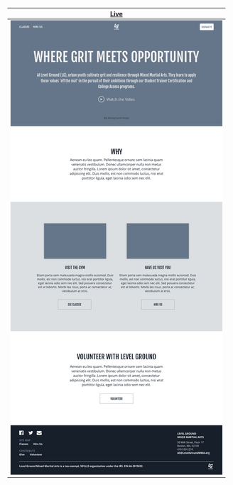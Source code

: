 | <a href="https://rdtgit.github.io/staticsites/LevelGround/index.html">Live</a> |
| ------------------------------------------------------------------------------ |
| <img src="img/level-ground-wireframe.png">                                     |
